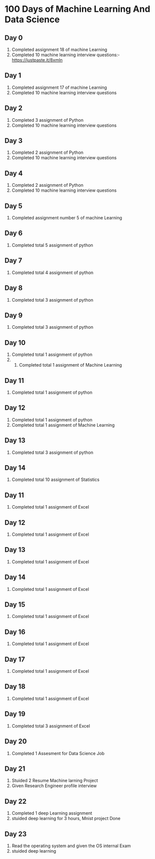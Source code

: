 # 100 Days of Machine Learning And Data Science
## Day 0
1. Completed assignment 18 of machine Learning 
2. Completed 10 machine learning interview questions:- https://justpaste.it/8xmln
## Day 1
1. Completed assignment 17 of machine Learning 
2. Completed 10 machine learning interview questions

## Day 2
1. Completed 3 assignment  of Python
2. Completed 10 machine learning interview questions

## Day 3
1. Completed 2 assignment  of Python
2. Completed 10 machine learning interview questions

## Day 4
1. Completed 2 assignment  of Python
2. Completed 10 machine learning interview questions

## Day 5
1. Completed assignment number 5 of machine Learning

## Day 6
1. Completed total 5 assignment  of python

## Day 7
1. Completed total 4 assignment  of python

## Day 8
1. Completed total 3 assignment  of python

## Day 9
1. Completed total 3 assignment  of python

## Day 10
1. Completed total 1 assignment  of python
2. 1. Completed total 1 assignment  of Machine Learning

## Day 11
1. Completed total 1 assignment  of python

## Day 12
1. Completed total 1 assignment  of python
2. Completed total 1 assignment  of Machine Learning

## Day 13
1. Completed total 3 assignment  of python

## Day 14
1. Completed total 10 assignment  of Statistics

## Day 11
1. Completed total 1 assignment  of Excel

## Day 12
1. Completed total 1 assignment  of Excel

## Day 13
1. Completed total 1 assignment  of Excel

## Day 14
1. Completed total 1 assignment  of Excel

## Day 15
1. Completed total 1 assignment  of Excel

## Day 16
1. Completed total 1 assignment  of Excel


## Day 17
1. Completed total 1 assignment  of Excel



## Day 18
1. Completed total 1 assignment  of Excel


## Day 19
1. Completed total 3 assignment  of Excel



## Day 20
1. Completed 1 Assesment for Data Science Job

## Day 21
1. Stuided 2 Resume Machine larning Project 
2. Given Research Engineer profile interview


## Day 22
1. Completed 1 deep Learning assignment
2. stuided deep learning for 3 hours, Mnist project Done

## Day 23
1. Read the operating system and given the OS internal Exam
2. stuided deep learning 

